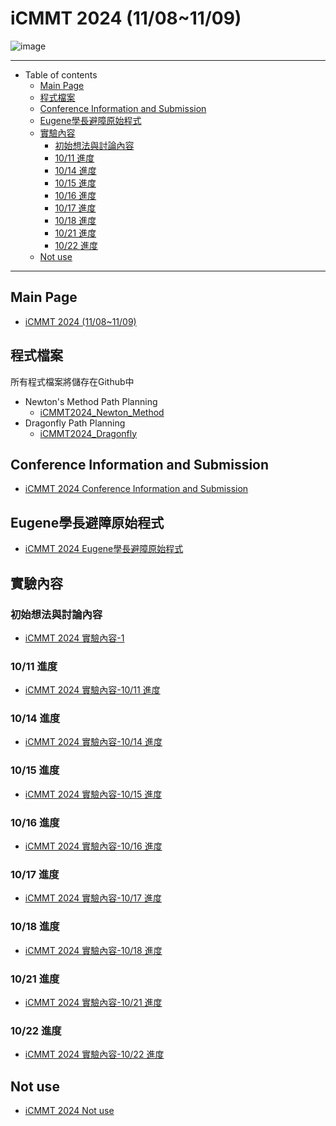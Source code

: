 # iCMMT 2024 (11/08~11/09)

![image](https://hackmd.io/_uploads/BkRZZ95pR.png)

---

- Table of contents
  - [Main Page](#main-page)
  - [程式檔案](#程式檔案)
  - [Conference Information and Submission](#conference-information-and-submission)
  - [Eugene學長避障原始程式](#eugene學長避障原始程式)
  - [實驗內容](#實驗內容)
    - [初始想法與討論內容](#初始想法與討論內容)
    - [10/11 進度](#1011-進度)
    - [10/14 進度](#1014-進度)
    - [10/15 進度](#1015-進度)
    - [10/16 進度](#1016-進度)
    - [10/17 進度](#1017-進度)
    - [10/18 進度](#1018-進度)
    - [10/21 進度](#1021-進度)
    - [10/22 進度](#1022-進度)
  - [Not use](#not-use)

---

## Main Page

- [iCMMT 2024 (11/08~11/09)](https://hackmd.io/@JhenHeng/iCMMT_2024_Main_page)

## 程式檔案

所有程式檔案將儲存在Github中

- Newton's Method Path Planning
    - [iCMMT2024_Newton_Method](https://github.com/Jhenhenghu2001/iCMMT2024_Newton_Method)
- Dragonfly Path Planning
    - [iCMMT2024_Dragonfly](https://github.com/Jhenhenghu2001/iCMMT2024_Dragonfly)

## Conference Information and Submission

- [iCMMT 2024 Conference Information and Submission](https://hackmd.io/@JhenHeng/iCMMT_2024_Submission)

## Eugene學長避障原始程式

- [iCMMT 2024 Eugene學長避障原始程式](https://hackmd.io/@JhenHeng/iCMMT_2024_Eugene)

## 實驗內容

### 初始想法與討論內容

- [iCMMT 2024 實驗內容-1](https://hackmd.io/@JhenHeng/iCMMT_2024_Experiment-1)

### 10/11 進度

- [iCMMT 2024 實驗內容-10/11 進度](https://hackmd.io/@JhenHeng/iCMMT_2024_Experiment-1011)

### 10/14 進度

- [iCMMT 2024 實驗內容-10/14 進度](https://hackmd.io/@JhenHeng/iCMMT_2024_Experiment-1014)

### 10/15 進度

- [iCMMT 2024 實驗內容-10/15 進度](https://hackmd.io/@JhenHeng/iCMMT_2024_Experiment-1015)

### 10/16 進度

- [iCMMT 2024 實驗內容-10/16 進度](https://hackmd.io/@JhenHeng/iCMMT_2024_Experiment-1016)

### 10/17 進度

- [iCMMT 2024 實驗內容-10/17 進度](https://hackmd.io/@JhenHeng/iCMMT_2024_Experiment-1017)

### 10/18 進度

- [iCMMT 2024 實驗內容-10/18 進度](https://hackmd.io/@JhenHeng/iCMMT_2024_Experiment-1018)

### 10/21 進度

- [iCMMT 2024 實驗內容-10/21 進度](https://hackmd.io/@JhenHeng/iCMMT_2024_Experiment-1021)

### 10/22 進度

- [iCMMT 2024 實驗內容-10/22 進度](https://hackmd.io/@JhenHeng/iCMMT_2024_Experiment-1022)

## Not use

- [iCMMT 2024 Not use](https://hackmd.io/@JhenHeng/iCMMT_2024_Not_use)